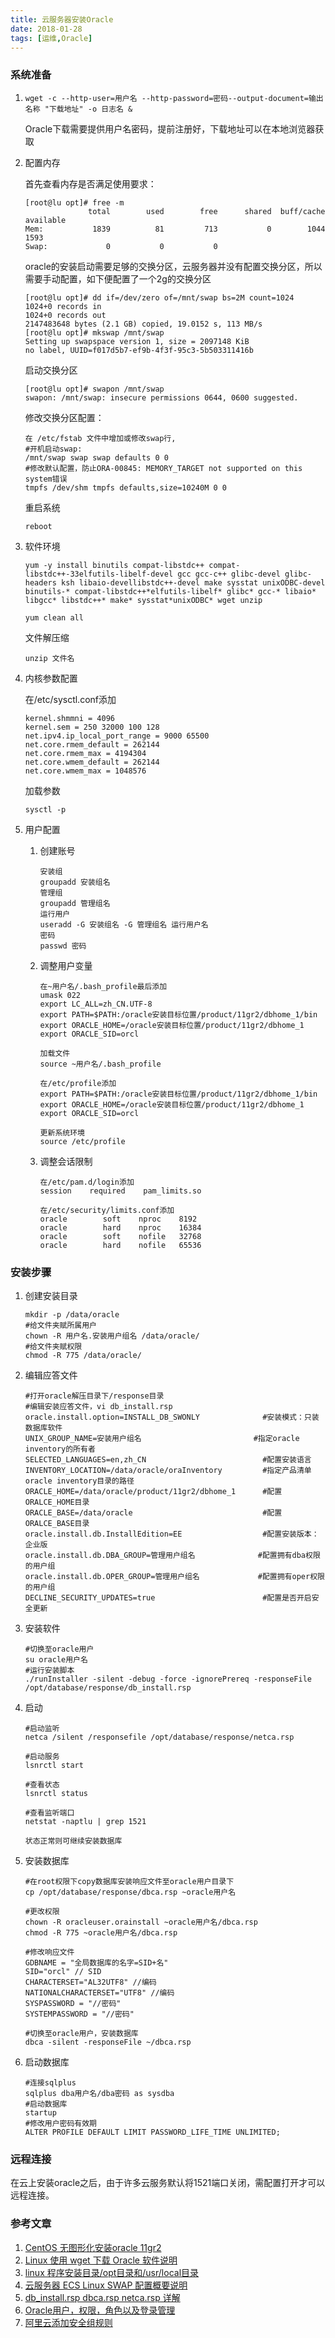 ```yaml
---
title: 云服务器安装Oracle
date: 2018-01-28
tags: [运维,Oracle]
---
```


### 系统准备

1. ```
   wget -c --http-user=用户名 --http-password=密码--output-document=输出名称 "下载地址" -o 日志名 &
   ```

   Oracle下载需要提供用户名密码，提前注册好，下载地址可以在本地浏览器获取

2. 配置内存

   首先查看内存是否满足使用要求：

   ```
   [root@lu opt]# free -m
                 total        used        free      shared  buff/cache   available
   Mem:           1839          81         713           0        1044        1593
   Swap:             0           0           0
   ```

   oracle的安装启动需要足够的交换分区，云服务器并没有配置交换分区，所以需要手动配置，如下便配置了一个2g的交换分区

   ```
   [root@lu opt]# dd if=/dev/zero of=/mnt/swap bs=2M count=1024
   1024+0 records in
   1024+0 records out
   2147483648 bytes (2.1 GB) copied, 19.0152 s, 113 MB/s
   [root@lu opt]# mkswap /mnt/swap
   Setting up swapspace version 1, size = 2097148 KiB
   no label, UUID=f017d5b7-ef9b-4f3f-95c3-5b503311416b
   ```

   启动交换分区

   ```
   [root@lu opt]# swapon /mnt/swap
   swapon: /mnt/swap: insecure permissions 0644, 0600 suggested.
   ```

   修改交换分区配置：

   ```
   在 /etc/fstab 文件中增加或修改swap行,
   #开机启动swap:
   /mnt/swap swap swap defaults 0 0
   #修改默认配置，防止ORA-00845: MEMORY_TARGET not supported on this system错误
   tmpfs /dev/shm tmpfs defaults,size=10240M 0 0
   ```

   重启系统

   ```
   reboot
   ```

3. 软件环境

   ```
   yum -y install binutils compat-libstdc++ compat-libstdc++-33elfutils-libelf-devel gcc gcc-c++ glibc-devel glibc-headers ksh libaio-devellibstdc++-devel make sysstat unixODBC-devel binutils-* compat-libstdc++*elfutils-libelf* glibc* gcc-* libaio* libgcc* libstdc++* make* sysstat*unixODBC* wget unzip
   
   yum clean all
   ```
   文件解压缩

   ```
   unzip 文件名
   ```

4. 内核参数配置

   在/etc/sysctl.conf添加

   ```
   kernel.shmmni = 4096
   kernel.sem = 250 32000 100 128
   net.ipv4.ip_local_port_range = 9000 65500
   net.core.rmem_default = 262144
   net.core.rmem_max = 4194304
   net.core.wmem_default = 262144
   net.core.wmem_max = 1048576
   ```

   加载参数

   ```
   sysctl -p
   ```

5. 用户配置

   1. 创建账号

      ```
      安装组
      groupadd 安装组名
      管理组
      groupadd 管理组名
      运行用户
      useradd -G 安装组名 -G 管理组名 运行用户名
      密码
      passwd 密码
      ```

   2. 调整用户变量

      ```
      在~用户名/.bash_profile最后添加
      umask 022
      export LC_ALL=zh_CN.UTF-8
      export PATH=$PATH:/oracle安装目标位置/product/11gr2/dbhome_1/bin
      export ORACLE_HOME=/oracle安装目标位置/product/11gr2/dbhome_1
      export ORACLE_SID=orcl
      
      加载文件
      source ~用户名/.bash_profile
      
      在/etc/profile添加
      export PATH=$PATH:/oracle安装目标位置/product/11gr2/dbhome_1/bin
      export ORACLE_HOME=/oracle安装目标位置/product/11gr2/dbhome_1
      export ORACLE_SID=orcl
      
      更新系统环境
      source /etc/profile
      ```

   3. 调整会话限制

      ```
      在/etc/pam.d/login添加
      session    required    pam_limits.so
      
      在/etc/security/limits.conf添加
      oracle        soft    nproc    8192
      oracle        hard    nproc    16384
      oracle        soft    nofile   32768
      oracle        hard    nofile   65536
      ```

### 安装步骤

1. 创建安装目录

   ```
   mkdir -p /data/oracle
   #给文件夹赋所属用户
   chown -R 用户名.安装用户组名 /data/oracle/
   #给文件夹赋权限
   chmod -R 775 /data/oracle/
   ```

2. 编辑应答文件

   ```
   #打开oracle解压目录下/response目录
   #编辑安装应答文件，vi db_install.rsp
   oracle.install.option=INSTALL_DB_SWONLY			    #安装模式：只装数据库软件
   UNIX_GROUP_NAME=安装用户组名						  #指定oracle inventory的所有者
   SELECTED_LANGUAGES=en,zh_CN                          #配置安装语言
   INVENTORY_LOCATION=/data/oracle/oraInventory         #指定产品清单oracle inventory目录的路径
   ORACLE_HOME=/data/oracle/product/11gr2/dbhome_1      #配置ORALCE_HOME目录
   ORACLE_BASE=/data/oracle                             #配置ORALCE_BASE目录
   oracle.install.db.InstallEdition=EE                  #配置安装版本：企业版
   oracle.install.db.DBA_GROUP=管理用户组名              #配置拥有dba权限的用户组
   oracle.install.db.OPER_GROUP=管理用户组名             #配置拥有oper权限的用户组
   DECLINE_SECURITY_UPDATES=true                        #配置是否开启安全更新
   ```

3. 安装软件

   ```
   #切换至oracle用户
   su oracle用户名
   #运行安装脚本
   ./runInstaller -silent -debug -force -ignorePrereq -responseFile /opt/database/response/db_install.rsp
   ```

4. 启动

   ```
   #启动监听
   netca /silent /responsefile /opt/database/response/netca.rsp
   
   #启动服务
   lsnrctl start
   
   #查看状态
   lsnrctl status
   
   #查看监听端口
   netstat -naptlu | grep 1521
   
   状态正常则可继续安装数据库
   ```

5. 安装数据库

   ```
   #在root权限下copy数据库安装响应文件至oracle用户目录下
   cp /opt/database/response/dbca.rsp ~oracle用户名
   
   #更改权限
   chown -R oracleuser.orainstall ~oracle用户名/dbca.rsp
   chmod -R 775 ~oracle用户名/dbca.rsp
   
   #修改响应文件
   GDBNAME = "全局数据库的名字=SID+名"
   SID="orcl" // SID
   CHARACTERSET="AL32UTF8" //编码
   NATIONALCHARACTERSET="UTF8" //编码
   SYSPASSWORD = "//密码"
   SYSTEMPASSWORD = "//密码"
   
   #切换至oracle用户，安装数据库
   dbca -silent -responseFile ~/dbca.rsp
   ```

6. 启动数据库

   ```
   #连接sqlplus
   sqlplus dba用户名/dba密码 as sysdba
   #启动数据库
   startup
   #修改用户密码有效期
   ALTER PROFILE DEFAULT LIMIT PASSWORD_LIFE_TIME UNLIMITED;
   ```

### 远程连接

在云上安装oracle之后，由于许多云服务默认将1521端口关闭，需配置打开才可以远程连接。

### 参考文章

1. [CentOS 无图形化安装oracle 11gr2](http://blog.51cto.com/haowen/1599042)
2. [Linux 使用 wget 下载 Oracle 软件说明](https://blog.csdn.net/tianlesoftware/article/details/7745667)
3. [linux 程序安装目录/opt目录和/usr/local目录](https://blog.csdn.net/w410589502/article/details/77848026)
4. [云服务器 ECS Linux SWAP 配置概要说明](https://help.aliyun.com/knowledge_detail/42534.html)
5. [db_install.rsp dbca.rsp netca.rsp 详解](http://www.cnblogs.com/chenjunjie/p/6116480.html)
6. [Oracle用户，权限，角色以及登录管理](http://blog.csdn.net/fuwencaho/article/details/21156243)
7. [阿里云添加安全组规则](https://help.aliyun.com/document_detail/25471.html)